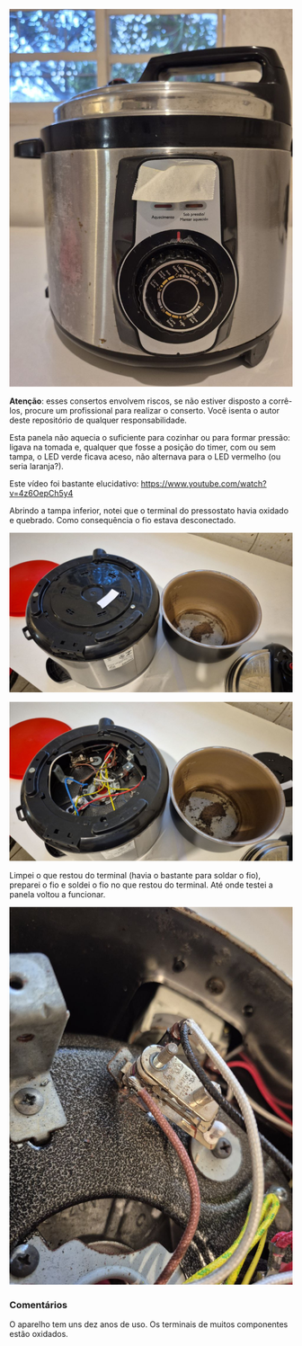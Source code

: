 ![](panelaDePressao/4999212968017243796.jpg)

**Atenção**: esses consertos envolvem riscos, se não estiver disposto a corrê-los, procure um profissional para realizar o conserto. Você isenta o autor deste repositório de qualquer responsabilidade.

Esta panela não aquecia o suficiente para cozinhar ou para formar pressão: ligava na tomada e, qualquer que fosse a posição do timer, com ou sem tampa, o LED verde ficava aceso, não alternava para o LED vermelho (ou seria laranja?).

Este vídeo foi bastante elucidativo: https://www.youtube.com/watch?v=4z6OepCh5y4

Abrindo a tampa inferior, notei que o terminal do pressostato havia oxidado e quebrado. Como consequência o fio estava desconectado.

![](panelaDePressao/4999212968017243798.jpg)

![](panelaDePressao/4999212968017243799.jpg)

Limpei o que restou do terminal (havia o bastante para soldar o fio), preparei o fio e soldei o fio no que restou do terminal. Até onde testei a panela voltou a funcionar.

![](panelaDePressao/4999212968017243797.jpg)

### Comentários

O aparelho tem uns dez anos de uso. Os terminais de muitos componentes estão oxidados.
